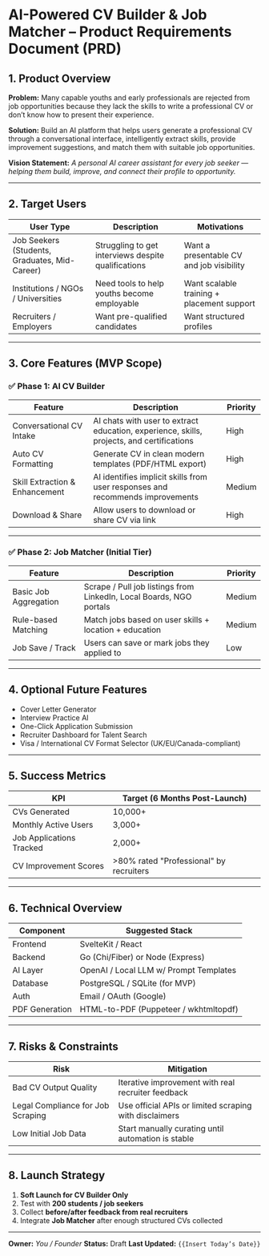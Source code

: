 # AI-Powered CV Builder & Job Matcher – Product Requirements Document (PRD)

## 1. Product Overview

**Problem:** Many capable youths and early professionals are rejected from job opportunities because they lack the skills to write a professional CV or don’t know how to present their experience.

**Solution:** Build an AI platform that helps users generate a professional CV through a conversational interface, intelligently extract skills, provide improvement suggestions, and match them with suitable job opportunities.

**Vision Statement:**
*A personal AI career assistant for every job seeker — helping them build, improve, and connect their profile to opportunity.*

---

## 2. Target Users

| User Type | Description | Motivations |
|-----------|-------------|-------------|
| Job Seekers (Students, Graduates, Mid-Career) | Struggling to get interviews despite qualifications | Want a presentable CV and job visibility |
| Institutions / NGOs / Universities | Need tools to help youths become employable | Want scalable training + placement support |
| Recruiters / Employers | Want pre-qualified candidates | Want structured profiles |

---

## 3. Core Features (MVP Scope)

### ✅ Phase 1: AI CV Builder

| Feature | Description | Priority |
|---------|-------------|----------|
| Conversational CV Intake | AI chats with user to extract education, experience, skills, projects, and certifications | High |
| Auto CV Formatting | Generate CV in clean modern templates (PDF/HTML export) | High |
| Skill Extraction & Enhancement | AI identifies implicit skills from user responses and recommends improvements | Medium |
| Download & Share | Allow users to download or share CV via link | High |

---

### ✅ Phase 2: Job Matcher (Initial Tier)

| Feature | Description | Priority |
|---------|-------------|----------|
| Basic Job Aggregation | Scrape / Pull job listings from LinkedIn, Local Boards, NGO portals | Medium |
| Rule-based Matching | Match jobs based on user skills + location + education | Medium |
| Job Save / Track | Users can save or mark jobs they applied to | Low |

---

## 4. Optional Future Features

- Cover Letter Generator
- Interview Practice AI
- One-Click Application Submission
- Recruiter Dashboard for Talent Search
- Visa / International CV Format Selector (UK/EU/Canada-compliant)

---

## 5. Success Metrics

| KPI | Target (6 Months Post-Launch) |
|-----|-------------------------------|
| CVs Generated | 10,000+ |
| Monthly Active Users | 3,000+ |
| Job Applications Tracked | 2,000+ |
| CV Improvement Scores | >80% rated "Professional" by recruiters |

---

## 6. Technical Overview

| Component | Suggested Stack |
|-----------|------------------|
| Frontend | SvelteKit / React |
| Backend | Go (Chi/Fiber) or Node (Express) |
| AI Layer | OpenAI / Local LLM w/ Prompt Templates |
| Database | PostgreSQL / SQLite (for MVP) |
| Auth | Email / OAuth (Google) |
| PDF Generation | HTML-to-PDF (Puppeteer / wkhtmltopdf) |

---

## 7. Risks & Constraints

| Risk | Mitigation |
|------|------------|
| Bad CV Output Quality | Iterative improvement with real recruiter feedback |
| Legal Compliance for Job Scraping | Use official APIs or limited scraping with disclaimers |
| Low Initial Job Data | Start manually curating until automation is stable |

---

## 8. Launch Strategy

1. **Soft Launch for CV Builder Only**
2. Test with **200 students / job seekers**
3. Collect **before/after feedback from real recruiters**
4. Integrate **Job Matcher** after enough structured CVs collected

---

**Owner:** *You / Founder*
**Status:** Draft
**Last Updated:** `{{Insert Today’s Date}}`
